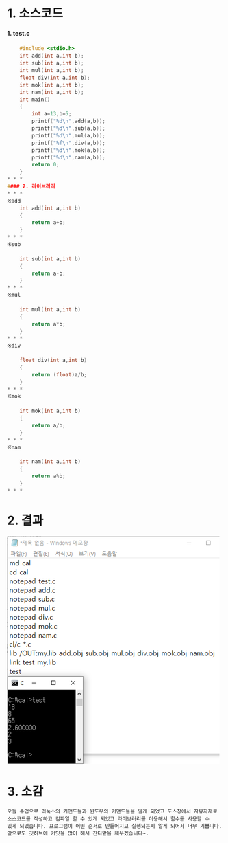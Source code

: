 # 1. 소스코드
#### 1. test.c
```c
	#include <stdio.h>
	int add(int a,int b);
	int sub(int a,int b);
	int mul(int a,int b);
	float div(int a,int b);
	int mok(int a,int b);
	int nam(int a,int b);
	int main()
	{
		int a=13,b=5;
		printf("%d\n",add(a,b));
		printf("%d\n",sub(a,b));
		printf("%d\n",mul(a,b));
		printf("%f\n",div(a,b));
		printf("%d\n",mok(a,b));
		printf("%d\n",nam(a,b));
		return 0;
	}
* * *
#### 2. 라이브러리
* * *
※add
	int add(int a,int b)
	{
		return a+b;
	}
* * *
※sub

	int sub(int a,int b)
	{
		return a-b;
	}
* * *
※mul

	int mul(int a,int b)
	{
		return a*b;
	}
* * *
※div

	float div(int a,int b)
	{
		return (float)a/b;
	}
* * *
※mok

	int mok(int a,int b)
	{
		return a/b;
	}
* * *
※nam

	int nam(int a,int b)
	{
		return a%b;
	}
* * *
```
# 2. 결과
![1](/img/team2-2.png)

# 3. 소감
	오늘 수업으로 리눅스의 커맨드들과 윈도우의 커맨드들을 알게 되었고 도스창에서 자유자재로
	소스코드를 작성하고 컴파일 할 수 있게 되었고 라이브러리를 이용해서 함수를 사용할 수
	있게 되었습니다. 프로그램이 어떤 순서로 만들어지고 실행되는지 알게 되어서 너무 기쁩니다.
	앞으로도 깃허브에 커밋을 많이 해서 잔디밭을 채우겠습니다~.
